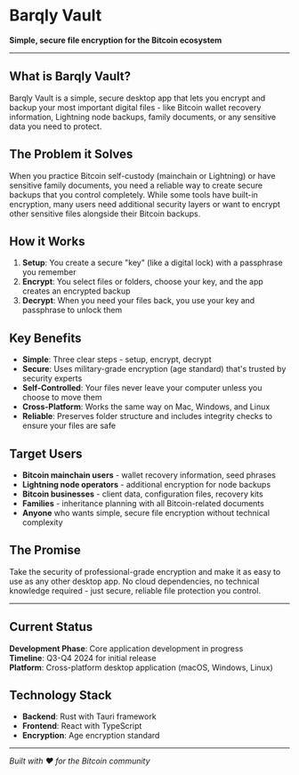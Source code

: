 # Barqly Vault

**Simple, secure file encryption for the Bitcoin ecosystem**

---

## What is Barqly Vault?

Barqly Vault is a simple, secure desktop app that lets you encrypt and backup your most important digital files - like Bitcoin wallet recovery information, Lightning node backups, family documents, or any sensitive data you need to protect.

## The Problem it Solves

When you practice Bitcoin self-custody (mainchain or Lightning) or have sensitive family documents, you need a reliable way to create secure backups that you control completely. While some tools have built-in encryption, many users need additional security layers or want to encrypt other sensitive files alongside their Bitcoin backups.

## How it Works

1. **Setup**: You create a secure "key" (like a digital lock) with a passphrase you remember
2. **Encrypt**: You select files or folders, choose your key, and the app creates an encrypted backup
3. **Decrypt**: When you need your files back, you use your key and passphrase to unlock them

## Key Benefits

- **Simple**: Three clear steps - setup, encrypt, decrypt
- **Secure**: Uses military-grade encryption (age standard) that's trusted by security experts
- **Self-Controlled**: Your files never leave your computer unless you choose to move them
- **Cross-Platform**: Works the same way on Mac, Windows, and Linux
- **Reliable**: Preserves folder structure and includes integrity checks to ensure your files are safe

## Target Users

- **Bitcoin mainchain users** - wallet recovery information, seed phrases
- **Lightning node operators** - additional encryption for node backups
- **Bitcoin businesses** - client data, configuration files, recovery kits
- **Families** - inheritance planning with all Bitcoin-related documents
- **Anyone** who wants simple, secure file encryption without technical complexity

## The Promise

Take the security of professional-grade encryption and make it as easy to use as any other desktop app. No cloud dependencies, no technical knowledge required - just secure, reliable file protection you control.

---

## Current Status

**Development Phase**: Core application development in progress  
**Timeline**: Q3-Q4 2024 for initial release  
**Platform**: Cross-platform desktop application (macOS, Windows, Linux)

## Technology Stack

- **Backend**: Rust with Tauri framework
- **Frontend**: React with TypeScript
- **Encryption**: Age encryption standard

---

_Built with ❤️ for the Bitcoin community_
